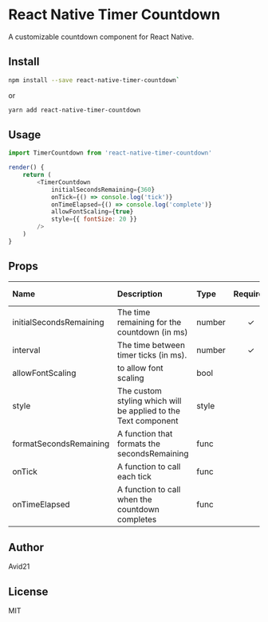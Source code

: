 # React Native Timer Countdown
A customizable countdown component for React Native.

## Install

```sh
npm install --save react-native-timer-countdown`
```

or

```sh
yarn add react-native-timer-countdown
```

## Usage

```javascript
import TimerCountdown from 'react-native-timer-countdown'

render() {
    return (
        <TimerCountdown
            initialSecondsRemaining={360}
            onTick={() => console.log('tick')}
            onTimeElapsed={() => console.log('complete')}
            allowFontScaling={true}
            style={{ fontSize: 20 }}
        />
    )
}
```

## Props
| Name | Description | Type | Required | Default Value |
| :--- | :----- | :--- | :---: | :---: |
| initialSecondsRemaining | The time remaining for the countdown (in ms) | number | ✓ |  |
| interval | The time between timer ticks (in ms). | number | ✓ | 1000ms |
| allowFontScaling | to allow font scaling | bool |  | false |
| style | The custom styling which will be applied to the Text component | style |  |  |
| formatSecondsRemaining | A function that formats the secondsRemaining | func | | |
| onTick | A function to call each tick | func | | |
| onTimeElapsed | A function to call when the countdown completes | func |  | |

## Author

Avid21

## License

MIT